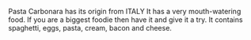 Pasta Carbonara has its origin from ITALY 
It has a very mouth-watering food.
If you are a biggest foodie then have it and give it a try.
It contains spaghetti, eggs, pasta, cream, bacon and cheese.
